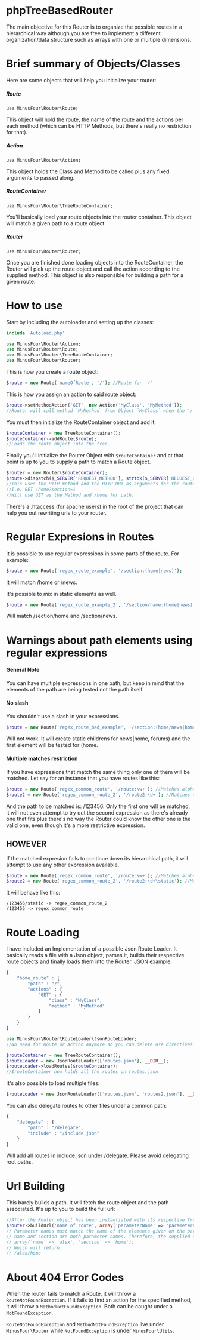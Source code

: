 # phpTreeBasedRouter
The main objective for this Router is to organize the possible routes in a hierarchical way
although you are free to implement a different organization/data structure such as arrays with one or multiple
dimensions.

# Brief summary of Objects/Classes
Here are some objects that will help you initialize your router:

##### Route
`use MinusFour\Router\Route;`

This object will hold the route, the name of the route and the actions per each method (which can be HTTP Methods,
but there's really no restriction for that).

##### Action
`use MinusFour\Router\Action;`

This object holds the Class and Method to be called plus any fixed arguments to passed along.

##### RouteContainer
`use MinusFour\Router\TreeRouteContainer;`

You'll basically load your route objects into the router container. This object will match a given path to a route
object.

##### Router
`use MinusFour\Router\Router;`

Once you are finished done loading objects into the RouteContainer, the Router will pick up the route object and call
the action according to the supplied method. This object is also responsible for building a path for a given route.

# How to use

Start by including the autoloader and setting up the classes:
```php
include 'Autoload.php'

use MinusFour\Router\Action;
use MinusFour\Router\Route;
use MinusFour\Router\TreeRouteContainer;
use MinusFour\Router\Router;
```

This is how you create a route object:
```php
$route = new Route('nameOfRoute', '/'); //Route for '/'
```

This is how you assign an action to said route object:
```php
$route->setMethodAction('GET', new Action('MyClass', 'MyMethod'));
//Router will call method `MyMethod` from Object `MyClass` when the '/' route is matched and GET method is called.
```

You must then initialize the RouteContainer object and add it.
```php
$routeContainer = new TreeRouteContainer();
$routeContainer->addRoute($route);
//Loads the route object into the tree.
```

Finally you'll initialize the Router Object with `$routeContainer` and at that point is up to you to supply a path
to match a Route object.

```php
$router = new Router($routeContainer);
$route->dispatch($_SERVER['REQUEST_METHOD'], strtok($_SERVER['REQUEST_URI'], '?'));
//This uses the HTTP method and the HTTP URI as arguments for the router.
//I.e. GET /home?section=1
//Will use GET as the Method and /home for path.
```

There's a .htaccess (for apache users) in the root of the project that can help you out rewriting urls to your router.

# Regular Expresions in Routes

It is possible to use regular expressions in some parts of the route. For example:

```php
$route = new Route('regex_route_example', '/section:(home|news)');
```

It will match /home or /news.

It's possible to mix in static elements as well.

```php
$route = new Route('regex_route_example_2', '/section/name:(home|news)');
```

Will match /section/home and /section/news.

# Warnings about path elements using regular expressions

#### General Note

You can have multiple expressions in one path, but keep in mind that the elements of the path are being tested
not the path itself.

#### No slash

You shouldn't use a slash in your expressions.

```php
$route = new Route('regex_route_bad_example', '/section:(home/news|home/forums)');
```

Will not work. It will create static childrens for news|home, forums) and the first element will be tested for (home.

#### Multiple matches restriction

If you have expressions that match the same thing only one of them will be matched.
Let say for an instance that you have routes like this:

```php
$route = new Route('regex_common_route', '/route:\w+'); //Matches alphanumerical characters.
$route2 = new Route('regex_common_route_2', '/route2:\d+'); //Matches numbers.
```

And the path to be matched is: /123456. Only the first one will be matched, it will not even attempt to try out
the second expression as there's already one that fits plus there's no way the Router could know the other one
is the valid one, even though it's a more restrictive expression.

## HOWEVER

If the matched expresion fails to continue down its hierarchical path, it will attempt to use any other expression
available.

```php
$route = new Route('regex_common_route', '/route:\w+'); //Matches alphanumerical characters.
$route2 = new Route('regex_common_route_2', '/route2:\d+\static'); //Matches numbers.
```

It will behave like this:

```
/123456/static -> regex_common_route_2
/123456 -> regex_common_route
```

# Route Loading

I have included an Implementation of a possible Json Route Loader. It basically reads a file with a Json object, parses it,
builds their respective route objects and finally loads them into the Router. JSON example:

```js
{
	"home_route" : {
		"path" : "/",
		"actions" : {
			"GET" : {
				"class" : "MyClass",
				"method" : "MyMethod"
			}
		}
	}
}
```


```php
use MinusFour\Router\RouteLoader\JsonRouteLoader;
//No need for Route or Action anymore so you can delete use directives.

$routeContainer = new TreeRouteContainer();
$routeLoader = new JsonRouteLoader(['routes.json'], __DIR__);
$routeLoader->loadRoutes($routeContainer);
//$routeContainer now holds all the routes on routes.json
```

It's also possible to load multiple files:
```php
$routeLoader = new JsonRouteLoader(['routes.json', 'routes2.json'], __DIR__);
```

You can also delegate routes to other files under a common path:
```js
{
	"delegate" : {
		"path" : "/delegate",
		"include" : "/include.json"
	}
}
```

Will add all routes in include.json under /delegate. Please avoid delegating root paths.

# Url Building

This barely builds a path. It will fetch the route object and the path associated. It's up to you to build the full url:

```php
//After the Router object has been instantiated with its respective TreeRouteContainer:
$router->buildUrl('name_of_route', array('parameterName' => 'parameterValue'));
// Parameter names must match the name of the elements given on the path. I.e. /name:(alex|john)/section:(home|news)
// name and section are both parameter names. Therefore, the supplied array can be:
// array('name' => 'alex', 'section' => 'home');
// Which will return:
// /alex/home
```

# About 404 Error Codes

When the router fails to match a Route, it will throw a `RouteNotFoundException`. If it fails to find an action for
the specified method, it will throw a `MethodNotFoundException`. Both can be caught under a `NotFoundException`.

`RouteNotFoundException` and `MethodNotFoundException` live under `MinusFour\Router` while `NotFoundException`
is under `MinusFour\Utils`.
